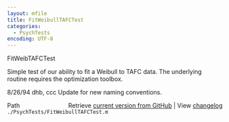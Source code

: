 ```yaml
---
layout: mfile
title: FitWeibullTAFCTest
categories:
  - PsychTests
encoding: UTF-8
---
```


FitWeibTAFCTest

Simple test of our ability to fit a Weibull to TAFC data.
The underlying routine requires the optimization toolbox.

8/26/94     dhb, ccc        Update for new naming conventions.


<div class="code_header" style="text-align:right;">
  <span style="float:left;">Path&nbsp;&nbsp;</span> <span class="counter">Retrieve <a href=
  "https://raw.github.com/Psychtoolbox-3/Psychtoolbox-3/beta/./PsychTests/FitWeibullTAFCTest.m">current version from GitHub</a> | View <a href=
  "https://github.com/Psychtoolbox-3/Psychtoolbox-3/commits/beta/./PsychTests/FitWeibullTAFCTest.m">changelog</a></span>
</div>
<div class="code">
  <code>./PsychTests/FitWeibullTAFCTest.m</code>
</div>
